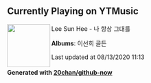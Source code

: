 ## Currently Playing on YTMusic

[<img align="left" width="100" src="https://lh3.googleusercontent.com/ZidIyqpp5wFyUJoRzsQ8mO84E7ic1cbKkrttpAw1wWFNyqKsxCaXrzHMO1MZyhS85YpdiLLOjnqnUXcXbQ">](https://music.youtube.com/channel/UCTPBE4JPSQz3WW1PZ5ENATg)

Lee Sun Hee - 나 항상 그대를

**Albums**: 이선희 골든

Last updated at 08/13/2020 11:13

#### Generated with [20chan/github-now](https://github.com/20chan/github-now)


<!--
**20chan/20chan** is a ✨ _special_ ✨ repository because its `README.md` (this file) appears on your GitHub profile.

Here are some ideas to get you started:

- 🔭 I’m currently working on ...
- 🌱 I’m currently learning ...
- 👯 I’m looking to collaborate on ...
- 🤔 I’m looking for help with ...
- 💬 Ask me about ...
- 📫 How to reach me: ...
- 😄 Pronouns: ...
- ⚡ Fun fact: ...
-->
